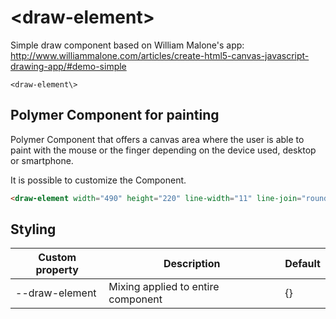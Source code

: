 # \<draw-element\>

Simple draw component based on William Malone's app:
http://www.williammalone.com/articles/create-html5-canvas-javascript-drawing-app/#demo-simple

`<draw-element\>`

## Polymer Component for painting

Polymer Component that offers a canvas area where the user is able to paint with the mouse or the finger
depending on the device used, desktop or smartphone.

It is possible to customize the Component.

```html
<draw-element width="490" height="220" line-width="11" line-join="round" line-color="#df4b26" background-color="#fff8eb" border-color="#d6d6d6"></draw-element>
```

## Styling

 Custom property | Description | Default
-----------------|-------------|---------
--draw-element | Mixing applied to entire component | {}
